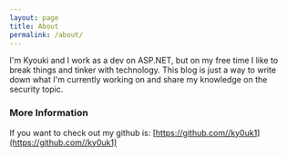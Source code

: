 ```yaml
---
layout: page
title: About
permalink: /about/
---
```


I'm Kyouki and I work as a dev on ASP.NET, but on my free time I like to break things and tinker with technology.
This blog is just a way to write down what I'm currently working on and share my knowledge on the security topic.

### More Information

If you want to check out my github is: [https://github.com//ky0uk1](https://github.com//ky0uk1)